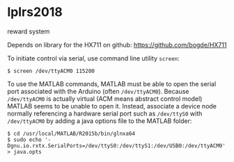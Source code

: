 # lplrs2018
reward system

Depends on library for the HX711 on github: https://github.com/bogde/HX711

To initiate control via serial, use command line utility `screen`:  
```
$ screen /dev/ttyACM0 115200
```

To use the MATLAB commands, MATLAB must be able to open the serial port associated with the Arduino (often `/dev/ttyACM0`).  Because `/dev/ttyACM0` is actually virtual (ACM means abstract control model) MATLAB seems to be unable to open it.  Instead, associate a device node normally referencing a hardware serial port such as `/dev/ttyS0` with `/dev/ttyACM0` by adding a java options file to the MATLAB folder:

```
$ cd /usr/local/MATLAB/R2015b/bin/glnxa64     
$ sudo echo '-Dgnu.io.rxtx.SerialPorts=/dev/ttyS0:/dev/ttyS1:/dev/USB0:/dev/ttyACM0' > java.opts
```
